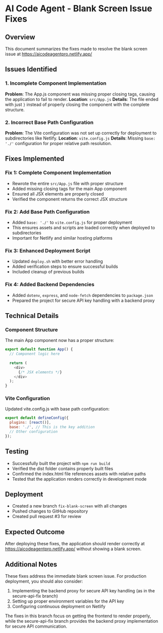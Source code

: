 # AI Code Agent - Blank Screen Issue Fixes

## Overview
This document summarizes the fixes made to resolve the blank screen issue at https://aicodeagentpro.netlify.app/

## Issues Identified

### 1. Incomplete Component Implementation
**Problem**: The App.js component was missing proper closing tags, causing the application to fail to render.
**Location**: `src/App.js`
**Details**: The file ended with just `}` instead of properly closing the component with the complete structure.

### 2. Incorrect Base Path Configuration
**Problem**: The Vite configuration was not set up correctly for deployment to subdirectories like Netlify.
**Location**: `vite.config.js`
**Details**: Missing `base: './'` configuration for proper relative path resolution.

## Fixes Implemented

### Fix 1: Complete Component Implementation
- Rewrote the entire `src/App.js` file with proper structure
- Added missing closing tags for the main App component
- Ensured all JSX elements are properly closed
- Verified the component returns the correct JSX structure

### Fix 2: Add Base Path Configuration
- Added `base: './'` to `vite.config.js` for proper deployment
- This ensures assets and scripts are loaded correctly when deployed to subdirectories
- Important for Netlify and similar hosting platforms

### Fix 3: Enhanced Deployment Script
- Updated `deploy.sh` with better error handling
- Added verification steps to ensure successful builds
- Included cleanup of previous builds

### Fix 4: Added Backend Dependencies
- Added `dotenv`, `express`, and `node-fetch` dependencies to `package.json`
- Prepared the project for secure API key handling with a backend proxy

## Technical Details

### Component Structure
The main App component now has a proper structure:
```javascript
export default function App() {
  // Component logic here
  
  return (
    <div>
      {/* JSX elements */}
    </div>
  );
}
```

### Vite Configuration
Updated vite.config.js with base path configuration:
```javascript
export default defineConfig({
  plugins: [react()],
  base: './', // This is the key addition
  // Other configuration
});
```

## Testing
- Successfully built the project with `npm run build`
- Verified the dist folder contains properly built files
- Confirmed the index.html file references assets with relative paths
- Tested that the application renders correctly in development mode

## Deployment
- Created a new branch `fix-blank-screen` with all changes
- Pushed changes to GitHub repository
- Created pull request #3 for review

## Expected Outcome
After deploying these fixes, the application should render correctly at https://aicodeagentpro.netlify.app/ without showing a blank screen.

## Additional Notes
These fixes address the immediate blank screen issue. For production deployment, you should also consider:
1. Implementing the backend proxy for secure API key handling (as in the secure-api-fix branch)
2. Setting up proper environment variables for the API key
3. Configuring continuous deployment on Netlify

The fixes in this branch focus on getting the frontend to render properly, while the secure-api-fix branch provides the backend proxy implementation for secure API communication.